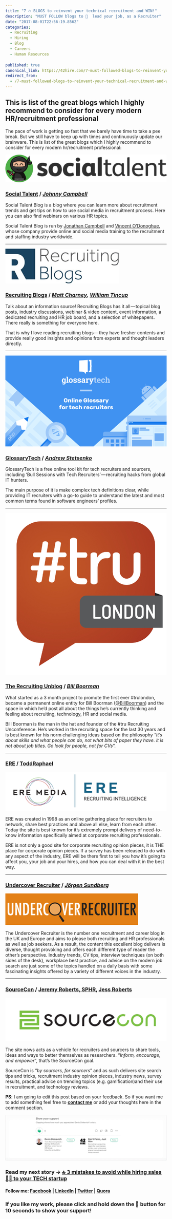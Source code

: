 ```yaml
---
title: "7 🔥 BLOGS to reinvent your technical recruitment and WIN!"
description: "MUST FOLLOW blogs to 🚀  lead your job, as a Recruiter"
date: "2017-08-01T22:56:19.856Z"
categories: 
  - Recruiting
  - Hiring
  - Blog
  - Careers
  - Human Resources

published: true
canonical_link: https://42hire.com/7-must-followed-blogs-to-reinvent-your-technical-recruitment-and-win-db6c47d3f7b8
redirect_from:
  - /7-must-followed-blogs-to-reinvent-your-technical-recruitment-and-win-db6c47d3f7b8
---
```


## This is list of the great blogs which I highly recommend to consider for every modern HR/recruitment professional

The pace of work is getting so fast that we barely have time to take a pee break. But we still have to keep up with times and continuously update our brainware. This is list of the great blogs which I highly recommend to consider for every modern hr/recruitment professional:

![](./asset-1.jpeg)

### [**Social Talent**](https://www.socialtalent.co/blog) **/** [**_Johnny Campbell_**](https://medium.com/@socialtalent)

Social Talent Blog is a blog where you can learn more about recruitment trends and get tips on how to use social media in recruitment process. Here you can also find webinars on various HR topics.

Social Talent Blog is run by [Jonathan Campbell](https://www.linkedin.com/in/johnnycampbell) and [Vincent O’Donoghue](https://www.linkedin.com/in/vincentodonoghue), whose company provide online and social media training to the recruitment and staffing industry worldwide.

---

![](./asset-2.jpeg)

### [**Recruiting Blogs**](http://www.recruitingblogs.com/) **/** [**_Matt Charney_**](https://medium.com/@mattcharney)**_,_** [**_William Tincup_**](https://medium.com/@tincup)

Talk about an information source! Recruiting Blogs has it all — topical blog posts, industry discussions, webinar & video content, event information, a dedicated recruiting and HR job board, and a selection of whitepapers. There really is something for everyone here.

That is why I love reading recruiting blogs — they have fresher contents and provide really good insights and opinions from experts and thought leaders directly.

---

![](./asset-3.png)

### [**GlossaryTech**](https://blog.glossarytech.com/) **/** [**_Andrew Stetsenko_**](https://medium.com/@AndrewStetsenko)

GlossaryTech is a free online tool kit for tech recruiters and sourcers, including ‘Bull Sessions with Tech Recruiters’ — recruiting hacks from global IT hunters.

The main purpose of it is make complex tech definitions clear, while providing IT recruiters with a go-to guide to understand the latest and most common terms found in software engineers’ profiles.

---

![](./asset-4.png)

### [**The Recruiting Unblog**](http://www.recruitingunblog.com/) **/** [**_Bill Boorman_**](https://medium.com/@billboorman)

What started as a 3 month project to promote the first ever #trulondon, became a permanent online entity for Bill Boorman ([@BillBoorman](https://twitter.com/BillBoorman)) and the space in which he’d post all about the things he’s currently thinking and feeling about recruiting, technology, HR and social media.

Bill Boorman is the man in the hat and founder of the #tru Recruiting Unconference. He’s worked in the recruiting space for the last 30 years and is best known for his norm challenging ideas based on the philosophy “_It’s about skills and what people can do, not what bits of paper they have. it is not about job titles. Go look for people, not for CVs_“.

---

### [ERE](http://www.eremedia.com/ere/) / [ToddRaphael](https://medium.com/@ToddRaphael)

![](./asset-5.png)

ERE was created in 1998 as an online gathering place for recruiters to network, share best practices and above all else, learn from each other. Today the site is best known for it’s extremely prompt delivery of need-to-know information specifically aimed at corporate recruiting professionals.

ERE is not only a good site for corporate recruiting opinion pieces, it is THE place for corporate opinion pieces. If a survey has been released to do with any aspect of the industry, ERE will be there first to tell you how it’s going to affect you, your job and your hires, and how you can deal with it in the best way.

---

### [**Undercover Recruiter**](http://theundercoverrecruiter.com/) **/** [**_Jörgen Sundberg_**](https://medium.com/@jorgensundberg)

![](./asset-6.png)

The Undercover Recruiter is the number one recruitment and career blog in the UK and Europe and aims to please both recruiting and HR professionals as well as job seekers. As a result, the content this excellent blog delivers is diverse, thought provoking and offers each different type of reader the other’s perspective. Industry trends, CV tips, interview techniques (on both sides of the desk), workplace best practice, and advice on the modern job search are just some of the topics handled on a daily basis with some fascinating insights offered by a variety of different voices in the industry.

---

### [SourceCon](http://www.sourcecon.com/) / [Jeremy Roberts, SPHR](https://medium.com/@imjeremyr), [Jess Roberts](https://medium.com/@jessroberts)

![](./asset-7.jpeg)

The site nows acts as a vehicle for recruiters and sourcers to share tools, ideas and ways to better themselves as researchers. “_Inform, encourage, and empower_“, that’s the SourceCon goal.

SourceCon is “_by sourcers, for sourcers_” and as such delivers site search tips and tricks, recruitment industry opinion pieces, industry news, survey results, practical advice on trending topics (e.g. gamification)and their use in recruitment, and technology reviews.

**PS**: I am going to edit this post based on your feedback. So if you want me to add something feel free to [**contact me**](https://twitter.com/diskevi4)  or add your thoughts here in the comment section.

![](./asset-8.gif)

### Read my next story → [🔝 3 mistakes to avoid while hiring sales 👩‍💻 to your TECH startup](https://medium.com/@diskevich/3-mistakes-to-avoid-while-hiring-a-sales-person-to-your-startup-9dc91ee885c4)

#### Follow me: [Facebook](https://www.facebook.com/diskevichh) | [LinkedIn](https://www.linkedin.com/in/denisdinkevich/) | [Twitter](https://twitter.com/diskevi4) | [Quora](https://www.quora.com/profile/Denis-Dinkevich)

### If you like my work, please click and hold down the 👏 button for 10 seconds to show your support!
